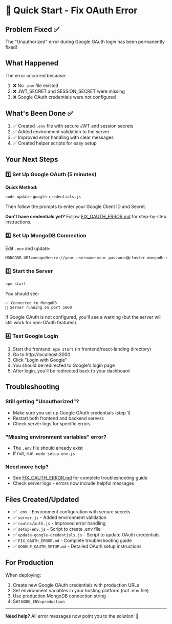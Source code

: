 # 🚀 Quick Start - Fix OAuth Error

## Problem Fixed ✅
The "Unauthorized" error during Google OAuth login has been permanently fixed!

## What Happened
The error occurred because:
1. ❌ No `.env` file existed
2. ❌ JWT_SECRET and SESSION_SECRET were missing
3. ❌ Google OAuth credentials were not configured

## What's Been Done ✅
1. ✅ Created `.env` file with secure JWT and session secrets
2. ✅ Added environment validation to the server
3. ✅ Improved error handling with clear messages
4. ✅ Created helper scripts for easy setup

## Your Next Steps

### 1️⃣ Set Up Google OAuth (5 minutes)

**Quick Method:**
```bash
node update-google-credentials.js
```
Then follow the prompts to enter your Google Client ID and Secret.

**Don't have credentials yet?** Follow [FIX_OAUTH_ERROR.md](./FIX_OAUTH_ERROR.md) for step-by-step instructions.

### 2️⃣ Set Up MongoDB Connection

Edit `.env` and update:
```env
MONGODB_URI=mongodb+srv://your_username:your_password@cluster.mongodb.net/memorify
```

### 3️⃣ Start the Server

```bash
npm start
```

You should see:
```
✅ Connected to MongoDB
🚀 Server running on port 5000
```

If Google OAuth is not configured, you'll see a warning (but the server will still work for non-OAuth features).

### 4️⃣ Test Google Login

1. Start the frontend: `npm start` (in frontend/react-landing directory)
2. Go to http://localhost:3000
3. Click "Login with Google"
4. You should be redirected to Google's login page
5. After login, you'll be redirected back to your dashboard

## Troubleshooting

### Still getting "Unauthorized"?
- Make sure you set up Google OAuth credentials (step 1)
- Restart both frontend and backend servers
- Check server logs for specific errors

### "Missing environment variables" error?
- The `.env` file should already exist
- If not, run: `node setup-env.js`

### Need more help?
- See [FIX_OAUTH_ERROR.md](./FIX_OAUTH_ERROR.md) for complete troubleshooting guide
- Check server logs - errors now include helpful messages

## Files Created/Updated

- ✅ `.env` - Environment configuration with secure secrets
- ✅ `server.js` - Added environment validation
- ✅ `routes/auth.js` - Improved error handling
- ✅ `setup-env.js` - Script to create .env file
- ✅ `update-google-credentials.js` - Script to update OAuth credentials
- ✅ `FIX_OAUTH_ERROR.md` - Complete troubleshooting guide
- ✅ `GOOGLE_OAUTH_SETUP.md` - Detailed OAuth setup instructions

## For Production

When deploying:
1. Create new Google OAuth credentials with production URLs
2. Set environment variables in your hosting platform (not .env file)
3. Use production MongoDB connection string
4. Set `NODE_ENV=production`

---

**Need help?** All error messages now point you to the solution! 🎯
